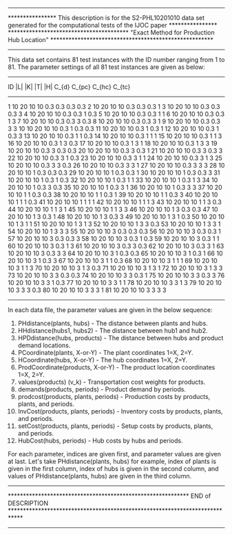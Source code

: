 *********************************************************************************************************************************************
**************** This description is for the S2-PHL10201010 data set generated for the computational tests of the IJOC paper ****************
**************************************** "Exact Method for Production Hub Location"    ******************************************************
********************************************************************************************************************************************* 

This data set contains 81 test instances with the ID number ranging from 1 to 81. The parameter settings of all 81 test instances are given as below: 

_______________________________________________________________________
ID	|L|	|K|	|T|	|H|	C_{d}	C_{pc}	C_{hc}	C_{tc}
_______________________________________________________________________
1	10	20	10	10	0.3	0.3	0.3	0.3
2	10	20	10	10	0.3	0.3	0.3	1
3	10	20	10	10	0.3	0.3	0.3	3
4	10	20	10	10	0.3	0.3	1	0.3
5	10	20	10	10	0.3	0.3	1	1
6	10	20	10	10	0.3	0.3	1	3
7	10	20	10	10	0.3	0.3	3	0.3
8	10	20	10	10	0.3	0.3	3	1
9	10	20	10	10	0.3	0.3	3	3
10	10	20	10	10	0.3	1	0.3	0.3
11	10	20	10	10	0.3	1	0.3	1
12	10	20	10	10	0.3	1	0.3	3
13	10	20	10	10	0.3	1	1	0.3
14	10	20	10	10	0.3	1	1	1
15	10	20	10	10	0.3	1	1	3
16	10	20	10	10	0.3	1	3	0.3
17	10	20	10	10	0.3	1	3	1
18	10	20	10	10	0.3	1	3	3
19	10	20	10	10	0.3	3	0.3	0.3
20	10	20	10	10	0.3	3	0.3	1
21	10	20	10	10	0.3	3	0.3	3
22	10	20	10	10	0.3	3	1	0.3
23	10	20	10	10	0.3	3	1	1
24	10	20	10	10	0.3	3	1	3
25	10	20	10	10	0.3	3	3	0.3
26	10	20	10	10	0.3	3	3	1
27	10	20	10	10	0.3	3	3	3
28	10	20	10	10	1	0.3	0.3	0.3
29	10	20	10	10	1	0.3	0.3	1
30	10	20	10	10	1	0.3	0.3	3
31	10	20	10	10	1	0.3	1	0.3
32	10	20	10	10	1	0.3	1	1
33	10	20	10	10	1	0.3	1	3
34	10	20	10	10	1	0.3	3	0.3
35	10	20	10	10	1	0.3	3	1
36	10	20	10	10	1	0.3	3	3
37	10	20	10	10	1	1	0.3	0.3
38	10	20	10	10	1	1	0.3	1
39	10	20	10	10	1	1	0.3	3
40	10	20	10	10	1	1	1	0.3
41	10	20	10	10	1	1	1	1
42	10	20	10	10	1	1	1	3
43	10	20	10	10	1	1	3	0.3
44	10	20	10	10	1	1	3	1
45	10	20	10	10	1	1	3	3
46	10	20	10	10	1	3	0.3	0.3
47	10	20	10	10	1	3	0.3	1
48	10	20	10	10	1	3	0.3	3
49	10	20	10	10	1	3	1	0.3
50	10	20	10	10	1	3	1	1
51	10	20	10	10	1	3	1	3
52	10	20	10	10	1	3	3	0.3
53	10	20	10	10	1	3	3	1
54	10	20	10	10	1	3	3	3
55	10	20	10	10	3	0.3	0.3	0.3
56	10	20	10	10	3	0.3	0.3	1
57	10	20	10	10	3	0.3	0.3	3
58	10	20	10	10	3	0.3	1	0.3
59	10	20	10	10	3	0.3	1	1
60	10	20	10	10	3	0.3	1	3
61	10	20	10	10	3	0.3	3	0.3
62	10	20	10	10	3	0.3	3	1
63	10	20	10	10	3	0.3	3	3
64	10	20	10	10	3	1	0.3	0.3
65	10	20	10	10	3	1	0.3	1
66	10	20	10	10	3	1	0.3	3
67	10	20	10	10	3	1	1	0.3
68	10	20	10	10	3	1	1	1
69	10	20	10	10	3	1	1	3
70	10	20	10	10	3	1	3	0.3
71	10	20	10	10	3	1	3	1
72	10	20	10	10	3	1	3	3
73	10	20	10	10	3	3	0.3	0.3
74	10	20	10	10	3	3	0.3	1
75	10	20	10	10	3	3	0.3	3
76	10	20	10	10	3	3	1	0.3
77	10	20	10	10	3	3	1	1
78	10	20	10	10	3	3	1	3
79	10	20	10	10	3	3	3	0.3
80	10	20	10	10	3	3	3	1
81	10	20	10	10	3	3	3	3
_______________________________________________________________________


In each data file, the parameter values are given in the below sequence:

1. PHdistance(plants, hubs) - The distance between plants and hubs.
2. HHdistance(hubs1, hubs2) - The distance between hub1 and hub2.
3. HPDdistance(hubs, products) - The distance between hubs and product demand locations.
4. PCoordinate(plants, X-or-Y) - The plant coordinates 1=X, 2=Y.
5. HCoordinate(hubs, X-or-Y) - The hub coordinates 1=X, 2=Y.
6. ProdCoordinate(products, X-or-Y) - The product location coordinates 1=X, 2=Y.
7. values(products) (v_k) - Transportation cost weights for products.
8. demands(products, periods) - Product demand by periods.
9. prodcost(products, plants, periods) - Production costs by products, plants, and periods.
10. InvCost(products, plants, periods) - Inventory costs by products, plants, and periods.
11. setCost(products, plants, periods) - Setup costs by products, plants, and periods.
12. HubCost(hubs, periods) - Hub costs by hubs and periods.

For each parameter, indices are given first, and parameter values are given at last.
Let's take PHdistance(plants, hubs) for example, index of plants is given in the first column, index of hubs is given
in the second column, and values of PHdistance(plants, hubs) are given in the third column.

************************************************************************************************************************************************************ 
************************************************************ END of DESCRIPTION ****************************************************************************
************************************************************************************************************************************************************ 
